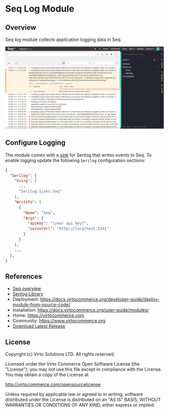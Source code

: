 # Seq Log Module

## Overview

Seq log module collects application logging data in Seq.

![Seq events panel](docs/media/seq-events.png)

## Configure Logging

The module comes with a [sink](https://github.com/datalust/serilog-sinks-seq) for Serilog that writes events to Seq. To enable logging update the following `Serilog` configuration sections:

```JSON
{
  "Serilog": {
    "Using": [
      ...
      "Serilog.Sinks.Seq"
    ],
    "WriteTo": [
      {
        "Name": "Seq", 
        "Args": {
          "apiKey": "[your api key]",
          "serverUrl": "http://localhost:5341"
        }
      }
    ],
    ...
  },
}
```

## References
* [Seq overview](https://docs.datalust.co/docs/an-overview-of-seq)
* [Serilog Library](https://serilog.net/)
* Deployment: https://docs.virtocommerce.org/developer-guide/deploy-module-from-source-code/
* Installation: https://docs.virtocommerce.org/user-guide/modules/
* Home: https://virtocommerce.com
* Community: https://www.virtocommerce.org
* [Download Latest Release](https://github.com/VirtoCommerce/vc-module-seq-log/releases/latest)

## License

Copyright (c) Virto Solutions LTD.  All rights reserved.

Licensed under the Virto Commerce Open Software License (the "License"); you
may not use this file except in compliance with the License. You may
obtain a copy of the License at

<http://virtocommerce.com/opensourcelicense>

Unless required by applicable law or agreed to in writing, software
distributed under the License is distributed on an "AS IS" BASIS,
WITHOUT WARRANTIES OR CONDITIONS OF ANY KIND, either express or
implied.